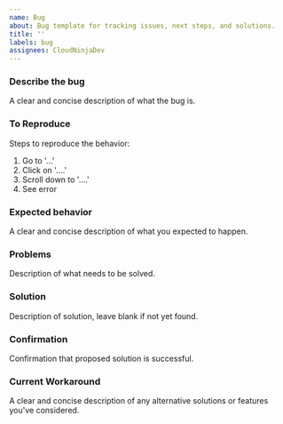 ```yaml
---
name: Bug
about: Bug template for tracking issues, next steps, and solutions.
title: ''
labels: bug
assignees: CloudNinjaDev
---
```


### Describe the bug
A clear and concise description of what the bug is.

### To Reproduce
Steps to reproduce the behavior:
1. Go to '...'
2. Click on '....'
3. Scroll down to '....'
4. See error

### Expected behavior
A clear and concise description of what you expected to happen.

### Problems
Description of what needs to be solved. 

### Solution
Description of solution, leave blank if not yet found.

### Confirmation
Confirmation that proposed solution is successful. 

### Current Workaround
A clear and concise description of any alternative solutions or features you've considered.
